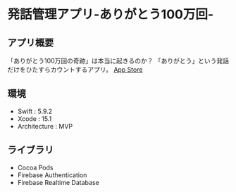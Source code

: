 # 発話管理アプリ-ありがとう100万回-

## アプリ概要
「ありがとう100万回の奇跡」は本当に起きるのか？
「ありがとう」という発話だけをひたすらカウントするアプリ。
[App Store](https://apps.apple.com/jp/app/%E3%81%82%E3%82%8A%E3%81%8C%E3%81%A8%E3%81%86100%E4%B8%87%E5%9B%9E/id6503597384?mttnsubad=6503597384&platform=ipad)

## 環境
- Swift : 5.9.2
- Xcode : 15.1
- Architecture : MVP

## ライブラリ
- Cocoa Pods
- Firebase Authentication
- Firebase Realtime Database

